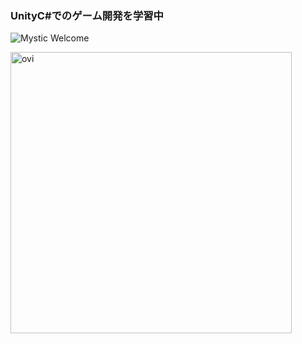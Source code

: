 ### UnityC#でのゲーム開発を学習中
<p align="left">
<img src="https://readme-typing-svg.demolab.com?font=Fira+Code&pause=1000&color=808080&width=450&lines=Welcome+to+my+profile.;I'm+5unad0ke1.;Nice+meeting+you."alt = "Mystic Welcome">
</p>
<img src="https://github-readme-stats.vercel.app/api?username=5unad0ke1&show_icons=true&locale=en&theme=dark" alt="ovi" width="450" /></p>

<!--
**5unad0ke1/5unad0ke1** is a ✨ _special_ ✨ repository because its `README.md` (this file) appears on your GitHub profile.

Here are some ideas to get you started:

- 🔭 I’m currently working on ...
- 🌱 I’m currently learning ...
- 👯 I’m looking to collaborate on ...
- 🤔 I’m looking for help with ...
- 💬 Ask me about ...
- 📫 How to reach me: ...
- 😄 Pronouns: ...
- ⚡ Fun fact: ...
-->
